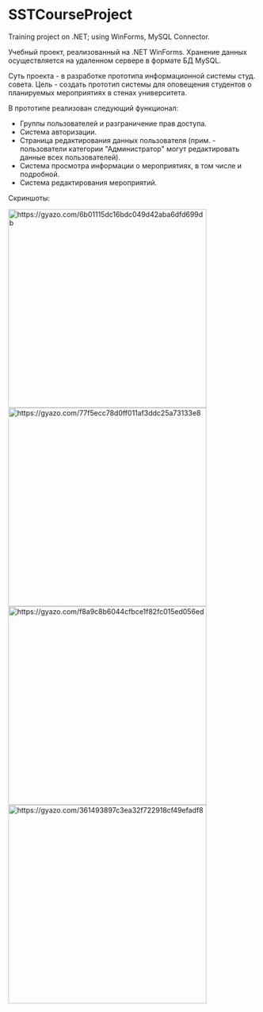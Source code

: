 # SSTCourseProject
Training project on .NET; using WinForms, MySQL Connector.

Учебный проект, реализованный на .NET WinForms. Хранение данных осуществляется на удаленном сервере в формате БД MySQL. 

Суть проекта - в разработке прототипа информационной системы студ. совета. Цель - создать прототип системы для оповещения студентов
о планируемых мероприятиях в стенах университета.

В прототипе реализован следующий функционал:
* Группы пользователей и разграничение прав доступа.
* Система авторизации.
* Страница редактирования данных пользователя (прим. - пользователи категории "Администратор" могут редактировать данные всех пользователей).
* Система просмотра информации о мероприятиях, в том числе и подробной.
* Система редактирования мероприятий. 

Скриншоты: 

<a href="https://gyazo.com/6b01115dc16bdc049d42aba6dfd699db"><img src="https://i.gyazo.com/6b01115dc16bdc049d42aba6dfd699db.png" alt="https://gyazo.com/6b01115dc16bdc049d42aba6dfd699db" width="400"/></a>
<a href="https://gyazo.com/77f5ecc78d0ff011af3ddc25a73133e8"><img src="https://i.gyazo.com/77f5ecc78d0ff011af3ddc25a73133e8.png" alt="https://gyazo.com/77f5ecc78d0ff011af3ddc25a73133e8" width="400"/></a>
<a href="https://gyazo.com/f8a9c8b6044cfbce1f82fc015ed056ed"><img src="https://i.gyazo.com/f8a9c8b6044cfbce1f82fc015ed056ed.png" alt="https://gyazo.com/f8a9c8b6044cfbce1f82fc015ed056ed" width="400"/></a>
<a href="https://gyazo.com/361493897c3ea32f722918cf49efadf8"><img src="https://i.gyazo.com/361493897c3ea32f722918cf49efadf8.png" alt="https://gyazo.com/361493897c3ea32f722918cf49efadf8" width="400"/></a>
